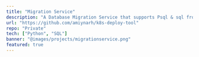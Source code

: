 ```yaml
---
title: "Migration Service"
description: "A Database Migration Service that supports Psql & sql from GCP Cloud Studio & RDS"
url: "https://github.com/amiynarh/k8s-deploy-tool"
repo: "Private"
tech: ["Python", "SQL"]
banner: "@images/projects/migrationservice.png"
featured: true
---
```


